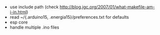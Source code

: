 - use include path 
  (check http://blog.jgc.org/2007/01/what-makefile-am-i-in.html)
- read ~/{.arduino15, .energia15}/preferences.txt for defaults
- esp core
- handle multiple .ino files
